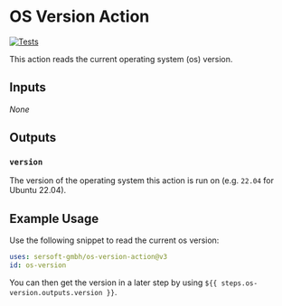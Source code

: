 # OS Version Action

[![Tests](https://github.com/sersoft-gmbh/os-version-action/actions/workflows/tests.yml/badge.svg)](https://github.com/sersoft-gmbh/os-version-action/actions/workflows/tests.yml)

This action reads the current operating system (os) version.

## Inputs

_None_

## Outputs

### `version`

The version of the operating system this action is run on (e.g. `22.04` for Ubuntu 22.04).

## Example Usage

Use the following snippet to read the current os version:
```yaml
uses: sersoft-gmbh/os-version-action@v3
id: os-version
```

You can then get the version in a later step by using `${{ steps.os-version.outputs.version }}`.
